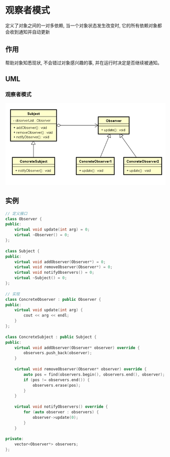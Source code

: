 # 观察者模式
定义了对象之间的一对多依赖, 当一个对象状态发生改变时, 它的所有依赖对象都会收到通知并自动更新

## 作用
帮助对象知悉现状, 不会错过对象感兴趣的事, 并在运行时决定是否继续被通知。

## UML
### 观察者模式
![观察者模式](images/observer.png)

## 实例
```cpp
// 定义接口
class Observer {
public:
	virtual void update(int arg) = 0;
	virtual ~Observer() = 0;
};

class Subject {
public:
	virtual void addObserver(Observer*) = 0;
	virtual void removeObserver(Observer*) = 0;
	virtual void notifyObservers() = 0;
	virtual ~Subject() = 0;
};

// 实现
class ConcreteObserver : public Observer {
public:
	virtual void update(int arg) {
		cout << arg << endl;
	}
};

class ConcreteSubject : public Subject {
public:
	virtual void addObserver(Observer* observer) override {
		observers.push_back(observer);
	}

	virtual void removeObserver(Observer* observer) override {
		auto pos = find(observers.begin(), observers.end(), observer);
		if (pos != observers.end()) {
			observers.erase(pos);
		}
	}

	virtual void notifyObservers() override {
		for (auto observer : observers) {
			observer->update(0);
		}
	}

private:
	vector<Observer*> observers;
};
```